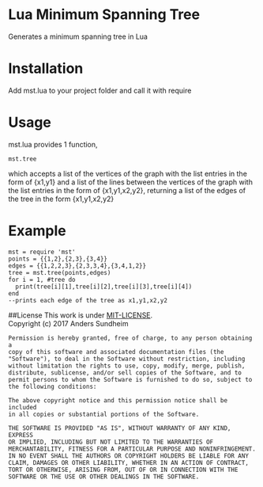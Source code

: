 # Lua Minimum Spanning Tree
Generates a minimum spanning tree in Lua

# Installation
Add mst.lua to your project folder and call it with require

# Usage
mst.lua provides 1 function, 
````
mst.tree 
````
which accepts a list of the vertices of the graph with the list entries in the form of {x1,y1} and a list of the lines between the vertices of the graph with the list entries in the form of {x1,y1,x2,y2}, returning a list of the edges of the tree in the form {x1,y1,x2,y2}

# Example
````
mst = require 'mst'
points = {{1,2},{2,3},{3,4}}
edges = {{1,2,2,3},{2,3,3,4},{3,4,1,2}}
tree = mst.tree(points,edges)
for i = 1, #tree do
  print(tree[i][1],tree[i][2],tree[i][3],tree[i][4])
end
--prints each edge of the tree as x1,y1,x2,y2
````
##License
This work is under [MIT-LICENSE](http://www.opensource.org/licenses/mit-license.php).<br/>
Copyright (c) 2017 Anders Sundheim

    Permission is hereby granted, free of charge, to any person obtaining a
    copy of this software and associated documentation files (the
    "Software"), to deal in the Software without restriction, including
    without limitation the rights to use, copy, modify, merge, publish,
    distribute, sublicense, and/or sell copies of the Software, and to
    permit persons to whom the Software is furnished to do so, subject to
    the following conditions:

    The above copyright notice and this permission notice shall be included
    in all copies or substantial portions of the Software.

    THE SOFTWARE IS PROVIDED "AS IS", WITHOUT WARRANTY OF ANY KIND, EXPRESS
    OR IMPLIED, INCLUDING BUT NOT LIMITED TO THE WARRANTIES OF
    MERCHANTABILITY, FITNESS FOR A PARTICULAR PURPOSE AND NONINFRINGEMENT.
    IN NO EVENT SHALL THE AUTHORS OR COPYRIGHT HOLDERS BE LIABLE FOR ANY
    CLAIM, DAMAGES OR OTHER LIABILITY, WHETHER IN AN ACTION OF CONTRACT,
    TORT OR OTHERWISE, ARISING FROM, OUT OF OR IN CONNECTION WITH THE
    SOFTWARE OR THE USE OR OTHER DEALINGS IN THE SOFTWARE.

